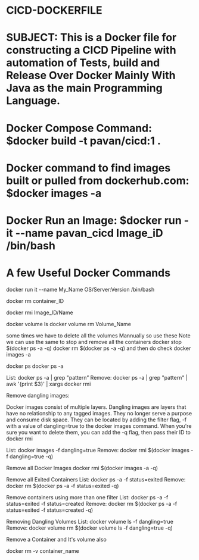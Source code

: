 # CICD-DOCKERFILE
# SUBJECT: This is a Docker file for constructing a CICD Pipeline with automation of Tests, build and Release Over Docker Mainly With Java as the main Programming Language. 

# Docker Compose Command: $docker build -t pavan/cicd:1 . 
# Docker command to find images built or pulled from dockerhub.com: $docker images -a
# Docker Run an Image: $docker run -it --name pavan_cicd Image_iD /bin/bash

# A few Useful Docker Commands 

docker run it --name My_Name OS/Server:Version /bin/bash

docker rm container_ID

docker rmi Image_ID/Name

docker volume ls 
docker volume rm Volume_Name

some times we have to delete all the volumes Mannually 
so use these  Note we can use the same to stop and remove all the containers 
docker stop $(docker ps -a -q)
docker rm $(docker ps -a -q)
and then do check 
docker images -a

docker ps 
docker ps -a

List:
docker ps -a |  grep "pattern” 
Remove:
docker ps -a | grep "pattern" | awk '{print $3}' | xargs docker rmi

Remove dangling images:

Docker images consist of multiple layers. Dangling images are layers that have no relationship to any tagged images. 
They no longer serve a purpose and consume disk space. They can be located by adding the filter flag, 
-f with a value of dangling=true to the docker images command. When you're sure you want to delete them, 
you can add the -q flag, then pass their ID to docker rmi

List:
docker images -f dangling=true
Remove:
docker rmi $(docker images -f dangling=true -q)

Remove all Docker Images
docker rmi $(docker images -a -q)


Remove all Exited Containers
List:
docker ps -a -f status=exited
Remove:
docker rm $(docker ps -a -f status=exited -q)


Remove containers using more than one filter
List:
docker ps -a -f status=exited -f status=created
Remove:
docker rm $(docker ps -a -f status=exited -f status=created -q)

Removing Dangling Volumes
List:
docker volume ls -f dangling=true
Remove:
docker volume rm $(docker volume ls -f dangling=true -q)

Remove a Container and It's volume also 

docker rm -v container_name

